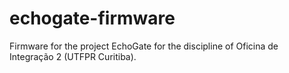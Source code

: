 # echogate-firmware
Firmware for the project EchoGate for the discipline of Oficina de Integração 2 (UTFPR Curitiba).
